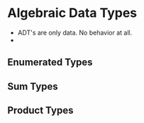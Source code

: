 # Algebraic Data Types
- ADT's are only data. No behavior at all.
- 

## Enumerated Types

## Sum Types

## Product Types


